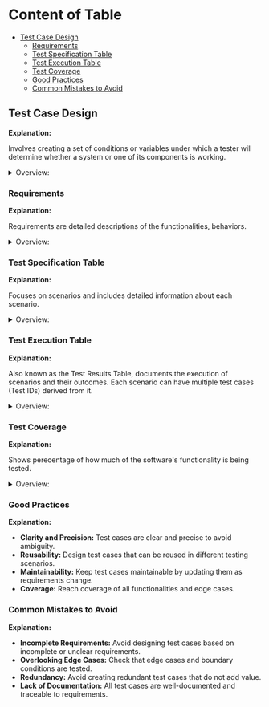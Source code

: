 <!-- markdownlint-disable MD033 -->
# Content of Table

- [Test Case Design](#test-case-design)
  - [Requirements](#requirements)
  - [Test Specification Table](#test-specification-table)
  - [Test Execution Table](#test-execution-table)
  - [Test Coverage](#test-coverage)
  - [Good Practices](#good-practices)
  - [Common Mistakes to Avoid](#common-mistakes-to-avoid)

## Test Case Design

**Explanation:**

Involves creating a set of conditions or variables under which a tester will determine whether a system or one of its components is working.

<details>
    <summary>Overview:</summary>

- **Positive and Negative Test Cases:** Both expected (positive) and unexpected (negative) behaviors are tested.
- **Not Executed Test Cases:** Test cases that have been defined but not yet executed.
- **Scenario:** A high-level description of a specific situation or user interaction that needs to be tested.
- **Boundary and Edge Cases:** Tests the boundaries and edges of input ranges.
- **Functional and Non-Functional Test Cases:** Both functional requirements (what the system should do) and non-functional requirements (how the system should perform).
- **Preconditions and Postconditions:** Specifies the conditions that must be met before and after the test is executed.
- **Test Case-Based Specification Table:** Focuses on individual test cases derived from scenarios, providing detailed descriptions of what needs to be tested.
- **Scenario-Based Test Specification Table:** Focuses on scenarios and includes detailed information about each scenario, along with the test cases and steps.
- **Create a Test Case (if necessary):** If the bug reveals a missing test case or an edge case that was not previously covered, create a new test case.

</details>

### Requirements

**Explanation:**

Requirements are detailed descriptions of the functionalities, behaviors.

<details>
    <summary>Overview:</summary>

- **Functional Requirements:**
  - Describe what the system should do.
  - Specify the functions and features that the system must provide.
- **Non-Functional Requirements:**
  - Describe how the system should perform.
  - Specify the quality attributes.
- **Sources of Requirements:**
  - **Requirement Specifications:**
    - Detailed documents that outline the system's functionalities.
    - Often created by business analysts or product owners.
  - **Design Documents:**
    - Provide detailed descriptions of the system's architecture, components, and interactions.
    - Help understanding how the system is built and how it should function.
  - **User Stories:**
    - Short descriptions of features from the perspective of the end user.
    - Commonly used in Agile methodologies when working in the team.
  - **Stakeholder Input:**
    - Feedback and requirements from stakeholders such as clients, users, and business analysts.
  - **Use Cases:**
    - Detailed scenarios that describe how users will interact with the system.
    - Use cases are typically documented in a **Use Case Document** or **Use Case Specification**. This document is often part of the broader requirements documentation and is used to understand and validate the system's functionality.

</details>

### Test Specification Table

**Explanation:**

Focuses on scenarios and includes detailed information about each scenario.

<details>
    <summary>Overview:</summary>

- **Test Case-Based Specification Table:**

    1. **Scenario ID:** A unique identifier for each test scenario.
    2. **Scenario Description:** A high-level description of the scenario being tested.
    3. **Preconditions:** Any conditions that must be met before the scenario can be executed.
    4. **Test Data:** Specific data to be used during the scenario.
    5. **Expected Results:** The expected outcome of the scenario.
    6. **Postconditions:** Any conditions that should be met after the scenario is executed.

- **Scenario-Based Test Specification Table**

    1. **Scenario ID:** A unique identifier for each test scenario.
    2. **Scenario Description:** A high-level description of the scenario being tested.
    3. **Preconditions:** Any conditions that must be met before the scenario can be executed.
    4. **Test Case ID:** A unique identifier for each test case derived from the scenario.
    5. **Test Case Description:** A detailed description of the test case.
    6. **Test Data:** Specific data to be used during the test case.
    7. **Expected Results:** The expected outcome of the test case.
    8. **Postconditions:** Any conditions that should be met after the test case is executed.

- *Test Steps(Optional):* Because they may not be needed for all test cases, especially those focusing on specific inputs or conditions. They are more useful for test cases that involve navigating through different pages or performing a sequence of actions. Preparing test steps is good practice for future end-to-end (E2E) testing.

</details>

### Test Execution Table

**Explanation:**

Also known as the Test Results Table, documents the execution of scenarios and their outcomes. Each scenario can have multiple test cases (Test IDs) derived from it.

<details>
    <summary>Overview:</summary>

1. **Test ID:** A unique identifier for each test case within the scenario.
2. **Execution Date:** The date when the test case was executed.
3. **Actual Results:** The actual outcome of the test case.
4. **Pass/Fail Status:** Indicates whether the test case passed or failed.
5. **Comments/Defects:** Any additional comments or details about defects found during testing.

- *Scenario ID(Optional):* A unique identifier for each test scenario. Useful when test cases are derived from high-level scenario. When using specific functional and non-functional testing techniques, scenarios may not be explicitly defined.

- *Tester Name (Optional):* The name of the person who executed the test case. This is useful for manual testing but may not be necessary for automated tests.

</details>

### Test Coverage

**Explanation:**

Shows perecentage of how much of the software's functionality is being tested.

<details>
    <summary>Overview:</summary>

1. **Coverage Criteria:** Different criteria can be used to measure test coverage:
    - **Code Coverage:**  By developers, the extent to which the source code of a program is executed when a particular test suite runs.
    - **Requirements coverage:** By testers and QA teams which the specified requirements (both functional and non-functional) calculate percentage of test case how widely the system have been tested.
    - **Functional coverage:** By testers and QA teams based specified functionality of a software system calculate overall percetage what has been tested.
2. **Measuring Coverage:** Tools and techniques for measuring test coverage, such as code coverage tools that measure the percentage of code executed by the tests.
    - **Based what we Calculate:**
        - Identify Criteria wich one gonna be test (code, requirements, functional).
        - Map test cases and choose those criteria test case wich will be gonna check coverage.
        - Execute test cases and record results it's (pass/fail).
        - Calculate the percentage of requirements that have been tested.
    - **Pass/Fail Status:** The coverage percentage includes all tested requirements, regardless of whether the test cases passed or failed.
    - **Coverage calcualtion formula:** `coverage = (tested_requirements / total_requirements) * 100`.
    - **Achieving 100% coverage:** For all requirements or functionalities is an ideal goal, it is not practical or possible due to various constraints such as time, resources, and the complexity of the software.
    - **Coverage reflect:** To which the requirement has been fully tested. If any test case for a requirement is not executed, it means that the requirement has not been completely tested.
3. **Improving Coverage:** Strategies for improving test coverage, such as adding more test cases to cover untested areas and using different test design techniques to identify gaps.

</details>

### Good Practices

**Explanation:**

- **Clarity and Precision:** Test cases are clear and precise to avoid ambiguity.
- **Reusability:** Design test cases that can be reused in different testing scenarios.
- **Maintainability:** Keep test cases maintainable by updating them as requirements change.
- **Coverage:** Reach coverage of all functionalities and edge cases.

### Common Mistakes to Avoid

**Explanation:**

- **Incomplete Requirements:** Avoid designing test cases based on incomplete or unclear requirements.
- **Overlooking Edge Cases:** Check that edge cases and boundary conditions are tested.
- **Redundancy:** Avoid creating redundant test cases that do not add value.
- **Lack of Documentation:**  All test cases are well-documented and traceable to requirements.
